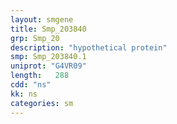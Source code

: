 ```yaml
---
layout: smgene
title: Smp_203840
grp: Smp_20
description: "hypothetical protein"
smp: Smp_203840.1
uniprot: "G4VR09"
length:   288
cdd: "ns"
kk: ns
categories: sm
---
```

